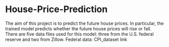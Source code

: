 # House-Price-Prediction
The aim of this project is to predict the future house prices.
In particular, the trained model predicts whether the future house prices will rise or fall.
There are five data files used for this model: three from the U.S. federal reserve and two from Zillow.
Federal data:
CPI_dataset link
